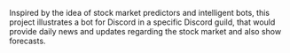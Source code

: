 Inspired by the idea of stock market predictors and intelligent bots, this project illustrates a bot for Discord in a specific Discord guild, that would provide daily news and updates regarding the stock market and also show forecasts. 
